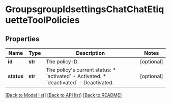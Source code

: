 # GroupsgroupIdsettingsChatChatEtiquetteToolPolicies

## Properties
Name | Type | Description | Notes
------------ | ------------- | ------------- | -------------
**id** | **str** | The policy ID. | [optional] 
**status** | **str** | The policy&#x27;s current status:  * &#x60;activated&#x60; - Activated.  * &#x60;deactivated&#x60; - Deactivated. | [optional] 

[[Back to Model list]](../README.md#documentation-for-models) [[Back to API list]](../README.md#documentation-for-api-endpoints) [[Back to README]](../README.md)

